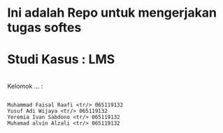 # Ini adalah Repo untuk mengerjakan tugas softes<br/>
# Studi Kasus : LMS
<br/> Kelomok ... :<br/>
```

Muhammad Faisal Raafi <tr/> 065119132
Yusuf Adi Wijaya <tr/> 065119132
Yeremia Ivan Sabdono <tr/> 065119132
Muhamad alvin Alzali <tr/> 065119132
```
